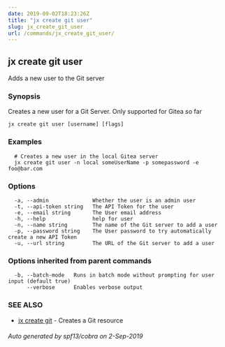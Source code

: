 ```yaml
---
date: 2019-09-02T18:23:26Z
title: "jx create git user"
slug: jx_create_git_user
url: /commands/jx_create_git_user/
---
```

## jx create git user

Adds a new user to the Git server

### Synopsis

Creates a new user for a Git Server. Only supported for Gitea so far

```
jx create git user [username] [flags]
```

### Examples

```
  # Creates a new user in the local Gitea server
  jx create git user -n local someUserName -p somepassword -e foo@bar.com
```

### Options

```
  -a, --admin              Whether the user is an admin user
  -t, --api-token string   The API Token for the user
  -e, --email string       The User email address
  -h, --help               help for user
  -n, --name string        The name of the Git server to add a user
  -p, --password string    The User password to try automatically create a new API Token
  -u, --url string         The URL of the Git server to add a user
```

### Options inherited from parent commands

```
  -b, --batch-mode   Runs in batch mode without prompting for user input (default true)
      --verbose      Enables verbose output
```

### SEE ALSO

* [jx create git](/commands/jx_create_git/)	 - Creates a Git resource

###### Auto generated by spf13/cobra on 2-Sep-2019
